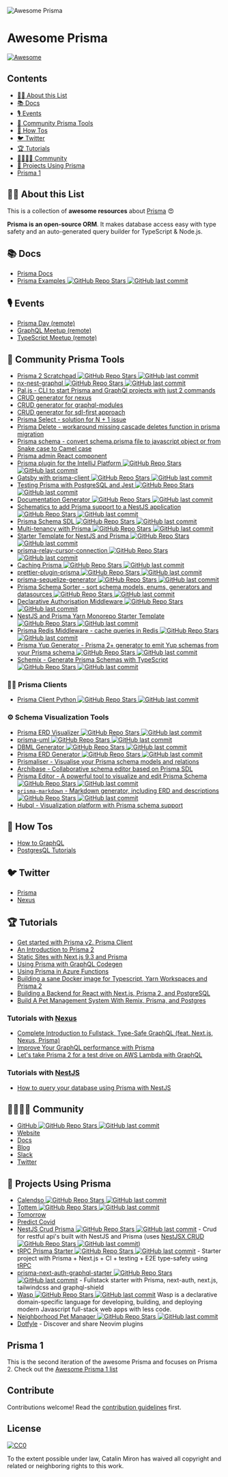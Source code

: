 ![Awesome Prisma](https://i.imgur.com/MQdCTuN.png)

# Awesome Prisma

[![Awesome](https://awesome.re/badge.svg)](https://awesome.re)

## Contents

- [:tipping_hand_woman: About this List](#tipping_hand_woman-about-this-list)
- [:books: Docs](#books-docs)
- [:studio_microphone: Events](#studio_microphone-events)
- [:safety_vest: Community Prisma Tools](#safety_vest-community-prisma-tools)
- [:thinking: How Tos](#thinking-how-tos)
- [:bird: Twitter](#bird-twitter)
- [:trophy: Tutorials](#trophy-tutorials)
- [:family_man_woman_girl_boy: Community](#family_man_woman_girl_boy-community)
- [:space_invader: Projects Using Prisma](#space_invader-projects-using-prisma)
- [Prisma 1](#prisma-1)

## :tipping_hand_woman: About this List

This is a collection of **awesome resources** about [Prisma](https://www.prisma.io/ 'Modern Database Access for TypeScript & Node.js') :heart_eyes:

**Prisma is an open-source ORM**. It makes database access easy with type safety and an auto-generated query builder for TypeScript & Node.js.

## :books: Docs

- [Prisma Docs](https://www.prisma.io/docs/)
- [Prisma Examples ![GitHub Repo Stars](https://img.shields.io/github/stars/prisma/prisma-examples) ![GitHub last commit](https://img.shields.io/github/last-commit/prisma/prisma-examples)](https://github.com/prisma/prisma-examples)

## :studio_microphone: Events

- [Prisma Day (remote)](http://prisma.io/day)
- [GraphQL Meetup (remote)](https://www.meetup.com/graphql-berlin/)
- [TypeScript Meetup (remote)](https://www.meetup.com/TypeScript-Berlin/)

## :safety_vest: Community Prisma Tools

- [Prisma 2 Scratchpad ![GitHub Repo Stars](https://img.shields.io/github/stars/ctrlplusb/prisma2-template) ![GitHub last commit](https://img.shields.io/github/last-commit/ctrlplusb/prisma2-template)](https://github.com/ctrlplusb/prisma2-template)
- [nx-nest-graphql ![GitHub Repo Stars](https://img.shields.io/github/stars/beeman/nx-nest-graphql) ![GitHub last commit](https://img.shields.io/github/last-commit/beeman/nx-nest-graphql)](https://github.com/beeman/nx-nest-graphql)
- [Pal.js - CLI to start Prisma and GraphQl projects with just 2 commands](https://paljs.com)
- [CRUD generator for nexus](https://paljs.com/generator/nexus)
- [CRUD generator for graphql-modules](https://paljs.com/generator/graphql-modules)
- [CRUD generator for sdl-first approach](https://paljs.com/generator/sdl)
- [Prisma Select - solution for N + 1 issue](https://paljs.com/plugins/select)
- [Prisma Delete - workaround missing cascade deletes function in prisma migration](https://paljs.com/plugins/delete)
- [Prisma schema - convert schema.prisma file to javascript object or from Snake case to Camel case](https://paljs.com/cli/schema)
- [Prisma admin React component](https://paljs.com/prisma-admin)
- [Prisma plugin for the IntelliJ Platform ![GitHub Repo Stars](https://img.shields.io/github/stars/gabrielcolson/intellij-prisma) ![GitHub last commit](https://img.shields.io/github/last-commit/gabrielcolson/intellij-prisma)](https://github.com/gabrielcolson/intellij-prisma)
- [Gatsby with prisma-client ![GitHub Repo Stars](https://img.shields.io/github/stars/LekoArts/gatsby-with-prisma-client) ![GitHub last commit](https://img.shields.io/github/last-commit/LekoArts/gatsby-with-prisma-client)](https://github.com/LekoArts/gatsby-with-prisma-client)
- [Testing Prisma with PostgreSQL and Jest ![GitHub Repo Stars](https://img.shields.io/github/stars/ctrlplusb/prisma-pg-jest) ![GitHub last commit](https://img.shields.io/github/last-commit/ctrlplusb/prisma-pg-jest)](https://github.com/ctrlplusb/prisma-pg-jest)
- [Documentation Generator ![GitHub Repo Stars](https://img.shields.io/github/stars/pantharshit00/prisma-docs-generator) ![GitHub last commit](https://img.shields.io/github/last-commit/pantharshit00/prisma-docs-generator)](https://github.com/pantharshit00/prisma-docs-generator)
- [Schematics to add Prisma support to a NestJS application ![GitHub Repo Stars](https://img.shields.io/github/stars/marcjulian/nestjs-prisma) ![GitHub last commit](https://img.shields.io/github/last-commit/marcjulian/nestjs-prisma)](https://github.com/marcjulian/nestjs-prisma)
- [Prisma Schema SDL ![GitHub Repo Stars](https://img.shields.io/github/stars/amplication/prisma-schema-dsl) ![GitHub last commit](https://img.shields.io/github/last-commit/amplication/prisma-schema-dsl)](https://github.com/amplication/prisma-schema-dsl)
- [Multi-tenancy with Prisma ![GitHub Repo Stars](https://img.shields.io/github/stars/errorname/prisma-multi-tenant) ![GitHub last commit](https://img.shields.io/github/last-commit/errorname/prisma-multi-tenant)](https://github.com/errorname/prisma-multi-tenant)
- [Starter Template for NestJS and Prisma ![GitHub Repo Stars](https://img.shields.io/github/stars/fivethree-team/nestjs-prisma-starter) ![GitHub last commit](https://img.shields.io/github/last-commit/fivethree-team/nestjs-prisma-starter)](https://github.com/fivethree-team/nestjs-prisma-starter)
- [prisma-relay-cursor-connection ![GitHub Repo Stars](https://img.shields.io/github/stars/devoxa/prisma-relay-cursor-connection) ![GitHub last commit](https://img.shields.io/github/last-commit/devoxa/prisma-relay-cursor-connection)](https://github.com/devoxa/prisma-relay-cursor-connection)
- [Caching Prisma ![GitHub Repo Stars](https://img.shields.io/github/stars/joellefkowitz/cached-prisma) ![GitHub last commit](https://img.shields.io/github/last-commit/joellefkowitz/cached-prisma)](https://github.com/joellefkowitz/cached-prisma)
- [prettier-plugin-prisma ![GitHub Repo Stars](https://img.shields.io/github/stars/umidbekk/prettier-plugin-prisma) ![GitHub last commit](https://img.shields.io/github/last-commit/umidbekk/prettier-plugin-prisma)](https://github.com/umidbekk/prettier-plugin-prisma)
- [prisma-sequelize-generator ![GitHub Repo Stars](https://img.shields.io/github/stars/floydspace/prisma-sequelize-generator) ![GitHub last commit](https://img.shields.io/github/last-commit/floydspace/prisma-sequelize-generator)](https://github.com/floydspace/prisma-sequelize-generator)
- [Prisma Schema Sorter - sort schema models, enums, generators and datasources ![GitHub Repo Stars](https://img.shields.io/github/stars/omar-dulaimi/prisma-schema-sorter) ![GitHub last commit](https://img.shields.io/github/last-commit/omar-dulaimi/prisma-schema-sorter)](https://github.com/omar-dulaimi/prisma-schema-sorter)
- [Declarative Authorisation Middleware ![GitHub Repo Stars](https://img.shields.io/github/stars/joindeed/prisma-auth) ![GitHub last commit](https://img.shields.io/github/last-commit/joindeed/prisma-auth)](https://github.com/joindeed/prisma-auth)
- [NestJS and Prisma Yarn Monorepo Starter Template ![GitHub Repo Stars](https://img.shields.io/github/stars/alitnk/nest-prisma-monorepo) ![GitHub last commit](https://img.shields.io/github/last-commit/alitnk/nest-prisma-monorepo)](https://github.com/alitnk/nest-prisma-monorepo)
- [Prisma Redis Middleware - cache queries in Redis ![GitHub Repo Stars](https://img.shields.io/github/stars/Asjas/prisma-redis-middleware) ![GitHub last commit](https://img.shields.io/github/last-commit/Asjas/prisma-redis-middleware)](https://github.com/Asjas/prisma-redis-middleware)
- [Prisma Yup Generator - Prisma 2+ generator to emit Yup schemas from your Prisma schema ![GitHub Repo Stars](https://img.shields.io/github/stars/omar-dulaimi/prisma-yup-generator) ![GitHub last commit](https://img.shields.io/github/last-commit/omar-dulaimi/prisma-yup-generator)](https://github.com/omar-dulaimi/prisma-yup-generator)
- [Schemix - Generate Prisma Schemas with TypeScript ![GitHub Repo Stars](https://img.shields.io/github/stars/ridafkih/schemix) ![GitHub last commit](https://img.shields.io/github/last-commit/ridafkih/schemix)](https://github.com/ridafkih/schemix)

### :man_technologist: Prisma Clients

- [Prisma Client Python ![GitHub Repo Stars](https://img.shields.io/github/stars/RobertCraigie/prisma-client-py) ![GitHub last commit](https://img.shields.io/github/last-commit/RobertCraigie/prisma-client-py)](https://github.com/RobertCraigie/prisma-client-py)


### :gear: Schema Visualization Tools

- [Prisma ERD Visualizer ![GitHub Repo Stars](https://img.shields.io/github/stars/skn0tt/prisma-erd) ![GitHub last commit](https://img.shields.io/github/last-commit/skn0tt/prisma-erd)](https://github.com/skn0tt/prisma-erd)
- [prisma-uml ![GitHub Repo Stars](https://img.shields.io/github/stars/emyann/prisma-uml) ![GitHub last commit](https://img.shields.io/github/last-commit/emyann/prisma-uml)](https://github.com/emyann/prisma-uml)
- [DBML Generator ![GitHub Repo Stars](https://img.shields.io/github/stars/notiz-dev/prisma-dbml-generator) ![GitHub last commit](https://img.shields.io/github/last-commit/notiz-dev/prisma-dbml-generator)](https://github.com/notiz-dev/prisma-dbml-generator)
- [Prisma ERD Generator ![GitHub Repo Stars](https://img.shields.io/github/stars/keonik/prisma-erd-generator) ![GitHub last commit](https://img.shields.io/github/last-commit/keonik/prisma-erd-generator)](https://github.com/keonik/prisma-erd-generator)
- [Prismaliser - Visualise your Prisma schema models and relations](https://prismaliser.app/)
- [Archibase - Collaborative schema editor based on Prisma SDL](https://archibase.dev/)
- [Prisma Editor - A powerful tool to visualize and edit Prisma Schema ![GitHub Repo Stars](https://img.shields.io/github/stars/mohammed-bahumaish/prisma-editor) ![GitHub last commit](https://img.shields.io/github/last-commit/mohammed-bahumaish/prisma-editor)](https://github.com/mohammed-bahumaish/prisma-editor)
- [`prisma-markdown` - Markdown generator, including ERD and descriptions ![GitHub Repo Stars](https://img.shields.io/github/stars/samchon/prisma-markdown) ![GitHub last commit](https://img.shields.io/github/last-commit/samchon/prisma-markdown)](https://github.com/samchon/prisma-markdown)
- [Hubql - Visualization platform with Prisma schema support](https://www.hubql.com/prisma)


## :thinking: How Tos

- [How to GraphQL](https://www.howtographql.com/)
- [PostgresQL Tutorials](https://www.prisma.io/tutorials/?tag=postgresql)

## :bird: Twitter

- [Prisma](http://twitter.com/prisma)
- [Nexus](http://twitter.com/nexusgql)

## :trophy: Tutorials

- [Get started with Prisma v2. Prisma Client](https://egghead.io/playlists/get-started-with-prisma-v2-prisma-client-8bae)
- [An Introduction to Prisma 2](https://blog.logrocket.com/an-introduction-to-prisma-2/)
- [Static Sites with Next.js 9.3 and Prisma](https://leerob.io/blog/next-prisma)
- [Using Prisma with GraphQL Codegen](https://medium.com/tomorrowapp/using-prisma-with-graphql-codegen-eed022c13749)
- [Using Prisma in Azure Functions](https://swacblooms.com/using-prisma-in-azure-functions/)
- [Building a sane Docker image for Typescript, Yarn Workspaces and Prisma 2](https://medium.com/@emilefugulin/building-a-sane-docker-image-for-typescript-lerna-and-prisma-2-76d8ff9926e4)
- [Building a Backend for React with Next.js, Prisma 2, and PostgreSQL](https://www.youtube.com/watch?v=Bqacj0iOL68)
- [Build A Pet Management System With Remix, Prisma, and Postgres](https://www.youtube.com/watch?v=wqyHGQlZcws&list=PLTnRtjQN5ieYu9SdwLvzKYFVtfqySY7FT)

### Tutorials with [Nexus](https://www.nexusjs.org/#/)
- [Complete Introduction to Fullstack, Type-Safe GraphQL (feat. Next.js, Nexus, Prisma)](https://dev.to/prisma/complete-introduction-to-fullstack-type-safe-graphql-feat-next-js-nexus-prisma-c5)
- [Improve Your GraphQL performance with Prisma](https://dev.to/ahmedelywa/improve-your-graphql-performance-with-prisma-2jia)
- [Let's take Prisma 2 for a test drive on AWS Lambda with GraphQL](https://itnext.io/lets-take-prisma-2-for-a-test-drive-on-aws-lambda-with-graphql-%EF%B8%8F-f4be711e93cc)

### Tutorials with [NestJS](https://nestjs.com/)
- [How to query your database using Prisma with NestJS](https://notiz.dev/blog/how-to-connect-nestjs-with-prisma)

## :family_man_woman_girl_boy: Community

- [GitHub ![GitHub Repo Stars](https://img.shields.io/github/stars/prisma/prisma) ![GitHub last commit](https://img.shields.io/github/last-commit/prisma/prisma)](https://github.com/prisma/prisma/)
- [Website](https://prisma.io)
- [Docs](https://prisma.io/docs/)
- [Blog](https://prisma.io/blog)
- [Slack](https://slack.prisma.io/)
- [Twitter](https://twitter.com/prisma)

## :space_invader: Projects Using Prisma

- [Calendso ![GitHub Repo Stars](https://img.shields.io/github/stars/calendso/calendso) ![GitHub last commit](https://img.shields.io/github/last-commit/calendso/calendso)](https://github.com/calendso/calendso)
- [Tottem ![GitHub Repo Stars](https://img.shields.io/github/stars/poulainv/tottem) ![GitHub last commit](https://img.shields.io/github/last-commit/poulainv/tottem)](https://github.com/poulainv/tottem)
- [Tomorrow](https://www.tomorrowapp.io/)
- [Predict Covid](https://predictcovid.com/)
- [NestJS Crud Prisma ![GitHub Repo Stars](https://img.shields.io/github/stars/silicon-hills/nestjs-crud-prisma) ![GitHub last commit](https://img.shields.io/github/last-commit/silicon-hills/nestjs-crud-prisma)](https://github.com/silicon-hills/nestjs-crud-prisma) - Crud for restful api's built with NestJS and Prisma (uses [NestJSX CRUD ![GitHub Repo Stars](https://img.shields.io/github/stars/nestjsx/crud) ![GitHub last commit](https://img.shields.io/github/last-commit/nestjsx/crud)](https://github.com/nestjsx/crud))
- [tRPC Prisma Starter ![GitHub Repo Stars](https://img.shields.io/github/stars/trpc/examples-next-prisma-starter) ![GitHub last commit](https://img.shields.io/github/last-commit/trpc/examples-next-prisma-starter)](https://github.com/trpc/examples-next-prisma-starter) - Starter project with Prisma + Next.js + CI + testing + E2E type-safety using [tRPC](https://trpc.io)
- [prisma-next-auth-graphql-starter ![GitHub Repo Stars](https://img.shields.io/github/stars/wangel13/prisma-next-auth-graphql-starter) ![GitHub last commit](https://img.shields.io/github/last-commit/wangel13/prisma-next-auth-graphql-starter)](https://github.com/wangel13/prisma-next-auth-graphql-starter) - Fullstack starter with Prisma, next-auth, next.js, tailwindcss and graphql-shield
- [Wasp ![GitHub Repo Stars](https://img.shields.io/github/stars/wasp-lang/wasp) ![GitHub last commit](https://img.shields.io/github/last-commit/wasp-lang/wasp)](https://github.com/wasp-lang/wasp) Wasp is a declarative domain-specific language for developing, building, and deploying modern Javascript full-stack web apps with less code.
- [Neighborhood Pet Manager ![GitHub Repo Stars](https://img.shields.io/github/stars/AustinGil/npm) ![GitHub last commit](https://img.shields.io/github/last-commit/AustinGil/npm)](https://github.com/AustinGil/npm)
- [Dotfyle](https://dotfyle.com) - Discover and share Neovim plugins

## Prisma 1

This is the second iteration of the awesome Prisma and focuses on Prisma 2.
Check out the [Awesome Prisma 1 list](awesome-prisma1.md)

## Contribute

Contributions welcome! Read the [contribution guidelines](contributing.md) first.

## License

[![CC0](http://mirrors.creativecommons.org/presskit/buttons/88x31/svg/cc-zero.svg)](http://creativecommons.org/publicdomain/zero/1.0)

To the extent possible under law, Catalin Miron has waived all copyright and
related or neighboring rights to this work.
